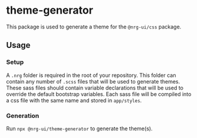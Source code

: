 # theme-generator

This package is used to generate a theme for the `@nrg-ui/css` package.

## Usage

### Setup

A `.nrg` folder is required in the root of your repository.
This folder can contain any number of `.scss` files that will be used to generate themes.
These sass files should contain variable declarations that will be used to override the default bootstrap variables.
Each sass file will be compiled into a css file with the same name and stored in `app/styles`.

### Generation

Run `npx @nrg-ui/theme-generator` to generate the theme(s).
